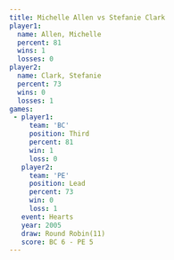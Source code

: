 ```yaml
---
title: Michelle Allen vs Stefanie Clark
player1:               
  name: Allen, Michelle
  percent: 81          
  wins: 1              
  losses: 0            
player2:               
  name: Clark, Stefanie
  percent: 73          
  wins: 0              
  losses: 1            
games:
 - player1:         
     team: 'BC'     
     position: Third
     percent: 81    
     win: 1         
     loss: 0        
   player2:        
     team: 'PE'    
     position: Lead
     percent: 73   
     win: 0        
     loss: 1       
   event: Hearts        
   year: 2005           
   draw: Round Robin(11)
   score: BC 6 - PE 5   
---
```

